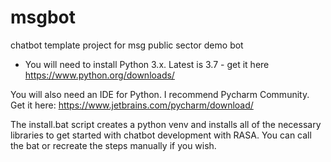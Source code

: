 # msgbot
chatbot template project for msg public sector demo bot
- You will need to install Python 3.x. Latest is 3.7 - get it here
https://www.python.org/downloads/

You will also need an IDE for Python. I recommend Pycharm Community. Get it here:
https://www.jetbrains.com/pycharm/download/

The install.bat script creates a python venv and installs all of the necessary libraries to get started with chatbot development with RASA. 
You can call the bat or recreate the steps manually if you wish. 

